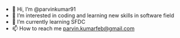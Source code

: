 - 👋 Hi, I’m @parvinkumar91
- 👀 I’m interested in coding and learning new skills in software field
- 🌱 I’m currently learning SFDC
- 📫 How to reach me parvin.kumarfeb@gmail.com

<!---
parvinkumar91/parvinkumar91 is a ✨ special ✨ repository because its `README.md` (this file) appears on your GitHub profile.
You can click the Preview link to take a look at your changes.
--->

